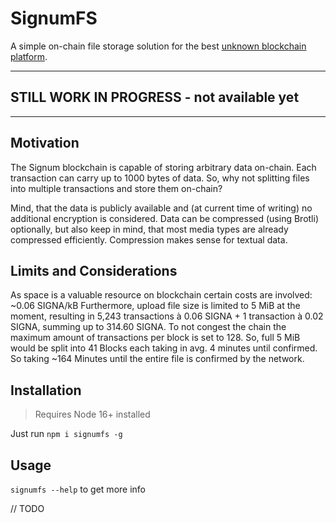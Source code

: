 # SignumFS

A simple on-chain file storage solution for the best [unknown blockchain platform](https://signum.network).

---

## STILL WORK IN PROGRESS - not available yet

---

## Motivation

The Signum blockchain is capable of storing arbitrary data on-chain. Each transaction can carry up to 1000 bytes of data.
So, why not splitting files into multiple transactions and store them on-chain?

Mind, that the data is publicly available and (at current time of writing) no additional encryption is considered.
Data can be compressed (using Brotli) optionally, but also keep in mind, that most media types are already compressed efficiently.
Compression makes sense for textual data.

## Limits and Considerations

As space is a valuable resource on blockchain certain costs are involved: ~0.06 SIGNA/kB
Furthermore, upload file size is limited to 5 MiB at the moment,
resulting in 5,243 transactions à 0.06 SIGNA + 1 transaction à 0.02 SIGNA, summing up to 314.60 SIGNA.
To not congest the chain the maximum amount of transactions per block is set to 128.
So, full 5 MiB would be split into 41 Blocks each taking in avg. 4 minutes until confirmed.
So taking ~164 Minutes until the entire file is confirmed by the network.

## Installation

> Requires Node 16+ installed

Just run `npm i signumfs -g`

## Usage

`signumfs --help` to get more info

// TODO
